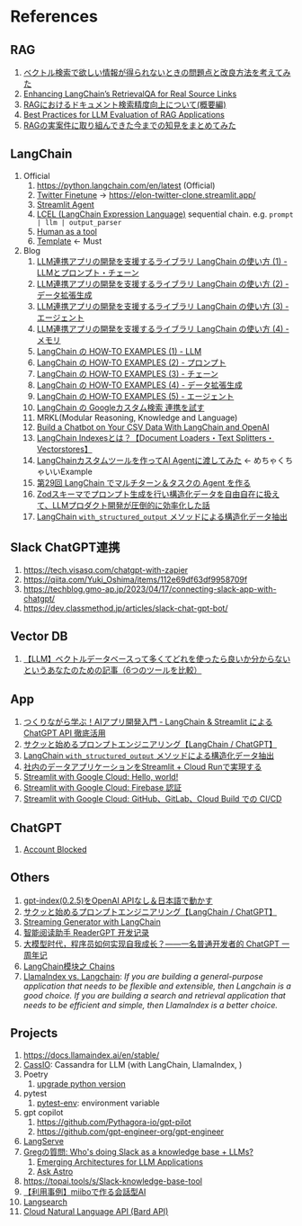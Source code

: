 # References

## RAG

1. [ベクトル検索で欲しい情報が得られないときの問題点と改良方法を考えてみた](https://dev.classmethod.jp/articles/problem-and-improve-methods-of-vector-search/)
1. [Enhancing LangChain’s RetrievalQA for Real Source Links](https://medium.com/@nakamasato/enhancing-langchains-retrievalqa-for-real-source-links-53713c7d802a)
1. [RAGにおけるドキュメント検索精度向上について(概要編)](https://zenn.dev/sompojapan_dx/articles/eb755a18e893ce)
1. [Best Practices for LLM Evaluation of RAG Applications](https://www.databricks.com/blog/LLM-auto-eval-best-practices-RAG)
1. [RAGの実案件に取り組んできた今までの知見をまとめてみた](https://dev.classmethod.jp/articles/rag-knowledge-on-real-projects/)

## LangChain

1. Official
    1. https://python.langchain.com/en/latest (Official)
    1. [Twitter Finetune](https://github.com/langchain-ai/twitter-finetune) -> https://elon-twitter-clone.streamlit.app/
    1. [Streamlit Agent](https://github.com/langchain-ai/streamlit-agent)
    1. [LCEL (LangChain Expression Language)](https://python.langchain.com/docs/expression_language/) sequential chain. e.g. `prompt | llm | output_parser`
    1. [Human as a tool](https://python.langchain.com/docs/integrations/tools/human_tools)
    1. [Template](https://python.langchain.com/docs/templates/) <- Must
1. Blog
    1. [LLM連携アプリの開発を支援するライブラリ LangChain の使い方 (1) - LLMとプロンプト・チェーン](https://note.com/npaka/n/n61ad59380a43)
    1. [LLM連携アプリの開発を支援するライブラリ LangChain の使い方 (2) - データ拡張生成](https://note.com/npaka/n/n2f89fb3bf91b)
    1. [LLM連携アプリの開発を支援するライブラリ LangChain の使い方 (3) - エージェント](https://note.com/npaka/n/n6b7a07e492f1)
    1. [LLM連携アプリの開発を支援するライブラリ LangChain の使い方 (4) - メモリ](https://note.com/npaka/n/n95e5bce0e1d6)
    1. [LangChain の HOW-TO EXAMPLES (1) - LLM](https://note.com/npaka/n/n716dfd26094d)
    1. [LangChain の HOW-TO EXAMPLES (2) - プロンプト](https://note.com/npaka/n/n97aac2da03f4)
    1. [LangChain の HOW-TO EXAMPLES (3) - チェーン](https://note.com/npaka/n/n886960b89de1)
    1. [LangChain の HOW-TO EXAMPLES (4) - データ拡張生成](https://note.com/npaka/n/nb9b70619939a)
    1. [LangChain の HOW-TO EXAMPLES (5) - エージェント](https://note.com/npaka/n/nb28aa5f38c0d)
    1. [LangChain の Googleカスタム検索 連携を試す](https://note.com/npaka/n/nd9a4a26a8932)
    1. MRKL(Modular Reasoning, Knowledge and Language)
    1. [Build a Chatbot on Your CSV Data With LangChain and OpenAI](https://betterprogramming.pub/build-a-chatbot-on-your-csv-data-with-langchain-and-openai-ed121f85f0cd)
    1. [LangChain Indexesとは？【Document Loaders・Text Splitters・Vectorstores】](https://zenn.dev/umi_mori/books/prompt-engineer/viewer/langchain_indexes)
    1. [LangChainカスタムツールを作ってAI Agentに渡してみた](https://note.com/astropomeai/n/n714867753751) <- めちゃくちゃいいExample
    1. [第29回 LangChain でマルチターン＆タスクの Agent を作る](https://www.ogis-ri.co.jp/otc/hiroba/technical/similar-document-search/part29.html)
    1. [Zodスキーマでプロンプト生成を行い構造化データを自由自在に扱えて、LLMプロダクト開発が圧倒的に効率化した話](https://tech.algomatic.jp/entry/2024/05/23/140219)
    1. [LangChain `with_structured_output` メソッドによる構造化データ抽出](https://zenn.dev/ml_bear/articles/cb07549ec52175)

## Slack ChatGPT連携

1. https://tech.visasq.com/chatgpt-with-zapier
1. https://qiita.com/Yuki_Oshima/items/112e69df63df9958709f
1. https://techblog.gmo-ap.jp/2023/04/17/connecting-slack-app-with-chatgpt/
1. https://dev.classmethod.jp/articles/slack-chat-gpt-bot/

## Vector DB

1. [【LLM】ベクトルデータベースって多くてどれを使ったら良いか分からないというあなたのための記事（6つのツールを比較）](https://zenn.dev/moekidev/articles/9e8b85025d590e)

## App

1. [つくりながら学ぶ！AIアプリ開発入門 - LangChain & Streamlit による ChatGPT API 徹底活用](https://zenn.dev/ml_bear/books/d1f060a3f166a5)
1. [サクッと始めるプロンプトエンジニアリング【LangChain / ChatGPT】](https://zenn.dev/umi_mori/books/prompt-engineer)
1. [LangChain `with_structured_output` メソッドによる構造化データ抽出](https://zenn.dev/ml_bear/articles/cb07549ec52175)
1. [社内のデータアプリケーションをStreamlit + Cloud Runで実現する](https://zenn.dev/atamaplus/articles/6fbbd3362fbc66)
1. [Streamlit with Google Cloud: Hello, world!](https://zenn.dev/google_cloud_jp/articles/streamlit-01-hello)
1. [Streamlit with Google Cloud: Firebase 認証](https://zenn.dev/google_cloud_jp/articles/streamlit-02-firebase)
1. [Streamlit with Google Cloud: GitHub、GitLab、Cloud Build での CI/CD](https://zenn.dev/google_cloud_jp/articles/streamlit-04-cicd)

## ChatGPT

1. [Account Blocked](https://community.openai.com/t/sorry-you-have-been-blocked-by-chatgpt/190053)

## Others

1. [gpt-index(0.2.5)をOpenAI APIなし＆日本語で動かす](https://note.com/oshizo/n/n137aaa2c29d4)
1. [サクッと始めるプロンプトエンジニアリング【LangChain / ChatGPT】](https://zenn.dev/umi_mori/books/prompt-engineer)
1. [Streaming Generator with LangChain](https://gist.github.com/mortymike/70711b028311681e5f3c6511031d5d43#langchain-streaming-example)
1. [智能阅读助手 ReaderGPT 开发记录](https://mp.weixin.qq.com/s/I5btAn54wqUGsXBcDN0G9A)
1. [大模型时代，程序员如何实现自我成长？——一名普通开发者的 ChatGPT 一周年记](https://liduos.com/the-hacker-guide-to-llms.html)
1. [LangChain模块之 Chains](https://aitutor.liduos.com/02-langchain/02-2-1.html)
1. [LlamaIndex vs. Langchain](https://stackoverflow.com/questions/76990736/differences-between-langchain-llamaindex): *If you are building a general-purpose application that needs to be flexible and extensible, then Langchain is a good choice. If you are building a search and retrieval application that needs to be efficient and simple, then LlamaIndex is a better choice.*

## Projects

1. https://docs.llamaindex.ai/en/stable/
1. [CassIO](https://cassio.org/): Cassandra for LLM (with LangChain, LlamaIndex, )
1. Poetry
    1. [upgrade python version](https://qiita.com/watame/items/8900d4d51f97e7ad3a89)
1. pytest
    1. [pytest-env](https://pypi.org/project/pytest-env/): environment variable
1. gpt copilot
    1. https://github.com/Pythagora-io/gpt-pilot
    1. https://github.com/gpt-engineer-org/gpt-engineer
1. [LangServe](https://python.langchain.com/docs/langserve)
1. [Gregの質問: Who's doing Slack as a knowledge base + LLMs?](https://twitter.com/GregKamradt/status/1735784098197840265)
    1. [Emerging Architectures for LLM Applications](https://a16z.com/emerging-architectures-for-llm-applications/)
    1. [Ask Astro](https://github.com/astronomer/ask-astro)
1. https://topai.tools/s/Slack-knowledge-base-tool
1. [【利用事例】miiboで作る会話型AI](https://note.com/miibo/m/ma82aceda74a8)
1. [Langsearch](https://github.com/gutfeeling/langsearch)
1. [Cloud Natural Language API (Bard API)](https://cloud.google.com/natural-language?hl=en)
